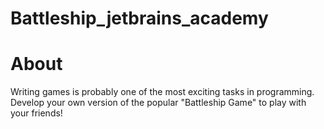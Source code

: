 # Battleship_jetbrains_academy
# About
Writing games is probably one of the most exciting tasks in programming. Develop your own version of the popular "Battleship Game" to play with your friends!
